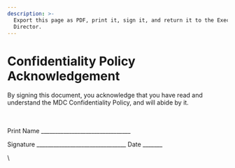 ```yaml
---
description: >-
  Export this page as PDF, print it, sign it, and return it to the Executive
  Director.
---
```


# Confidentiality Policy Acknowledgement

By signing this document, you acknowledge that you have read and understand  the MDC Confidentiality Policy, and will abide by it.

\
\
Print Name \_\_\_\_\_\_\_\_\_\_\_\_\_\_\_\_\_\_\_\_\_\_\_\_\_\_\_\_\_\_\_\_



Signature  \_\_\_\_\_\_\_\_\_\_\_\_\_\_\_\_\_\_\_\_\_\_\_\_\_\_\_\_\_\_\_\_ Date \_\_\_\_\_\_\_





\
